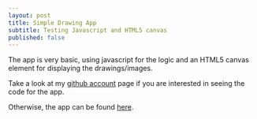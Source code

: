 ```yaml
---
layout: post
title: Simple Drawing App
subtitle: Testing Javascript and HTML5 canvas
published: false
---
```




The app is very basic, using javascript for the logic and an HTML5 canvas element for displaying the drawings/images.

Take a look at my <a href="https://patevs.github.io/drawing-app/">github account</a> page if you are interested in seeing the code for the app.

Otherwise, the app can be found <a href="https://patevs.github.io/drawing-app/">here</a>. 
